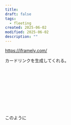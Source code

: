 ```yaml
---
title: 
draft: false
tags:
  - fleeting
created: 2025-06-02
modified: 2025-06-02
description: ""
---
```

https://iframely.com/

カードリンクを生成してくれる。

<div class="iframely-embed"><div class="iframely-responsive" style="height: 140px; padding-bottom: 0;"><a href="https://iframely.com/" data-iframely-url="//iframely.net/KGpjY3"></a></div></div><script async src="//iframely.net/embed.js"></script>

このように